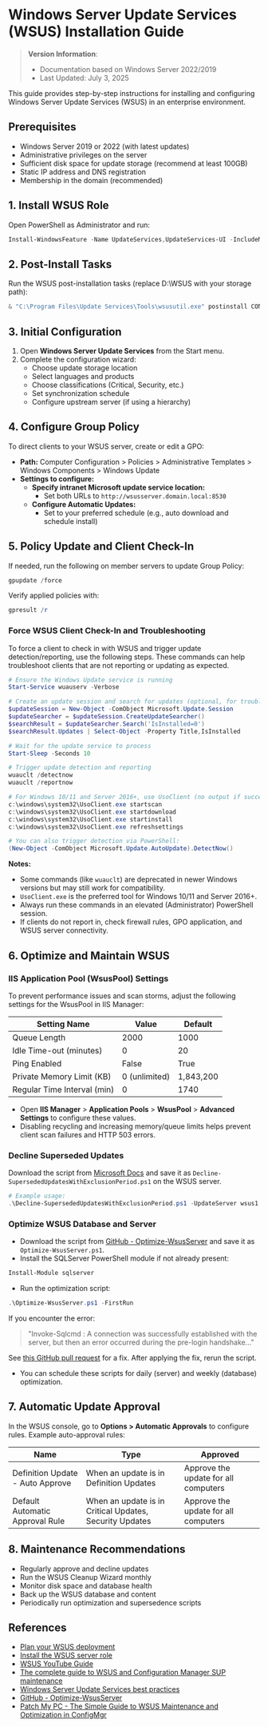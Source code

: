 # Windows Server Update Services (WSUS) Installation Guide

> **Version Information**:  
> - Documentation based on Windows Server 2022/2019
> - Last Updated: July 3, 2025

This guide provides step-by-step instructions for installing and configuring Windows Server Update Services (WSUS) in an enterprise environment.

## Prerequisites
- Windows Server 2019 or 2022 (with latest updates)
- Administrative privileges on the server
- Sufficient disk space for update storage (recommend at least 100GB)
- Static IP address and DNS registration
- Membership in the domain (recommended)

## 1. Install WSUS Role

Open PowerShell as Administrator and run:

```powershell
Install-WindowsFeature -Name UpdateServices,UpdateServices-UI -IncludeManagementTools
```

## 2. Post-Install Tasks

Run the WSUS post-installation tasks (replace D:\WSUS with your storage path):

```powershell
& "C:\Program Files\Update Services\Tools\wsusutil.exe" postinstall CONTENT_DIR=D:\WSUS
```

## 3. Initial Configuration

1. Open **Windows Server Update Services** from the Start menu.
2. Complete the configuration wizard:
   - Choose update storage location
   - Select languages and products
   - Choose classifications (Critical, Security, etc.)
   - Set synchronization schedule
   - Configure upstream server (if using a hierarchy)

## 4. Configure Group Policy

To direct clients to your WSUS server, create or edit a GPO:

- **Path:** Computer Configuration > Policies > Administrative Templates > Windows Components > Windows Update
- **Settings to configure:**
  - **Specify intranet Microsoft update service location:**
    - Set both URLs to `http://wsusserver.domain.local:8530`
  - **Configure Automatic Updates:**
    - Set to your preferred schedule (e.g., auto download and schedule install)

## 5. Policy Update and Client Check-In

If needed, run the following on member servers to update Group Policy:

```powershell
gpupdate /force
```

Verify applied policies with:

```powershell
gpresult /r
```

### Force WSUS Client Check-In and Troubleshooting

To force a client to check in with WSUS and trigger update detection/reporting, use the following steps. These commands can help troubleshoot clients that are not reporting or updating as expected.

```powershell
# Ensure the Windows Update service is running
Start-Service wuauserv -Verbose

# Create an update session and search for updates (optional, for troubleshooting)
$updateSession = New-Object -ComObject Microsoft.Update.Session
$updateSearcher = $updateSession.CreateUpdateSearcher()
$searchResult = $updateSearcher.Search('IsInstalled=0')
$searchResult.Updates | Select-Object -Property Title,IsInstalled

# Wait for the update service to process
Start-Sleep -Seconds 10

# Trigger update detection and reporting
wuauclt /detectnow
wuauclt /reportnow

# For Windows 10/11 and Server 2016+, use UsoClient (no output if successful):
c:\windows\system32\UsoClient.exe startscan
c:\windows\system32\UsoClient.exe startdownload
c:\windows\system32\UsoClient.exe startinstall
c:\windows\system32\UsoClient.exe refreshsettings

# You can also trigger detection via PowerShell:
(New-Object -ComObject Microsoft.Update.AutoUpdate).DetectNow()
```

**Notes:**
- Some commands (like `wuauclt`) are deprecated in newer Windows versions but may still work for compatibility.
- `UsoClient.exe` is the preferred tool for Windows 10/11 and Server 2016+.
- Always run these commands in an elevated (Administrator) PowerShell session.
- If clients do not report in, check firewall rules, GPO application, and WSUS server connectivity.


## 6. Optimize and Maintain WSUS

### IIS Application Pool (WsusPool) Settings

To prevent performance issues and scan storms, adjust the following settings for the WsusPool in IIS Manager:

| Setting Name                | Value         | Default   |
| --------------------------- | ------------- | --------- |
| Queue Length                | 2000          | 1000      |
| Idle Time-out (minutes)     | 0             | 20        |
| Ping Enabled                | False         | True      |
| Private Memory Limit (KB)   | 0 (unlimited) | 1,843,200 |
| Regular Time Interval (min) | 0             | 1740      |

- Open **IIS Manager** > **Application Pools** > **WsusPool** > **Advanced Settings** to configure these values.
- Disabling recycling and increasing memory/queue limits helps prevent client scan failures and HTTP 503 errors.

### Decline Superseded Updates

Download the script from [Microsoft Docs](https://learn.microsoft.com/en-us/troubleshoot/mem/configmgr/update-management/decline-superseded-updates) and save it as `Decline-SupersededUpdatesWithExclusionPeriod.ps1` on the WSUS server.

```powershell
# Example usage:
.\Decline-SupersededUpdatesWithExclusionPeriod.ps1 -UpdateServer wsus1.company.pri -Port 8530
```

### Optimize WSUS Database and Server

- Download the script from [GitHub - Optimize-WsusServer](https://github.com/awarre/Optimize-WsusServer) and save it as `Optimize-WsusServer.ps1`.
- Install the SQLServer PowerShell module if not already present:

```powershell
Install-Module sqlserver
```

- Run the optimization script:

```powershell
.\Optimize-WsusServer.ps1 -FirstRun
```

If you encounter the error:
> "Invoke-Sqlcmd : A connection was successfully established with the server, but then an error occurred during the pre-login handshake..."

See [this GitHub pull request](https://github.com/awarre/Optimize-WsusServer/pull/19) for a fix. After applying the fix, rerun the script.

- You can schedule these scripts for daily (server) and weekly (database) optimization.

## 7. Automatic Update Approval

In the WSUS console, go to **Options > Automatic Approvals** to configure rules. Example auto-approval rules:

| Name                             | Type                                                    | Approved                             |
| -------------------------------- | ------------------------------------------------------- | ------------------------------------ |
| Definition Update - Auto Approve | When an update is in Definition Updates                 | Approve the update for all computers |
| Default Automatic Approval Rule  | When an update is in Critical Updates, Security Updates | Approve the update for all computers |

## 8. Maintenance Recommendations

- Regularly approve and decline updates
- Run the WSUS Cleanup Wizard monthly
- Monitor disk space and database health
- Back up the WSUS database and content
- Periodically run optimization and supersedence scripts

## References

- [Plan your WSUS deployment](https://learn.microsoft.com/en-us/windows-server/administration/windows-server-update-services/plan/plan-your-wsus-deployment)
- [Install the WSUS server role](https://learn.microsoft.com/en-us/windows-server/administration/windows-server-update-services/deploy/1-install-the-wsus-server-role?tabs=powershell)
- [WSUS YouTube Guide](https://www.youtube.com/watch?v=VTCzszyiFz4&list=PLRo_KKs_U-nMdcYRZDnQIVcf1mBc2if7d&index=2)
- [The complete guide to WSUS and Configuration Manager SUP maintenance](https://learn.microsoft.com/en-us/troubleshoot/mem/configmgr/update-management/wsus-maintenance-guide#create-custom-indexes)
- [Windows Server Update Services best practices](https://learn.microsoft.com/en-us/troubleshoot/mem/configmgr/update-management/windows-server-update-services-best-practices)
- [GitHub - Optimize-WsusServer](https://github.com/awarre/Optimize-WsusServer)
- [Patch My PC - The Simple Guide to WSUS Maintenance and Optimization in ConfigMgr](https://patchmypc.com/kb/simple-guide-wsus-maintenance-optimization/)